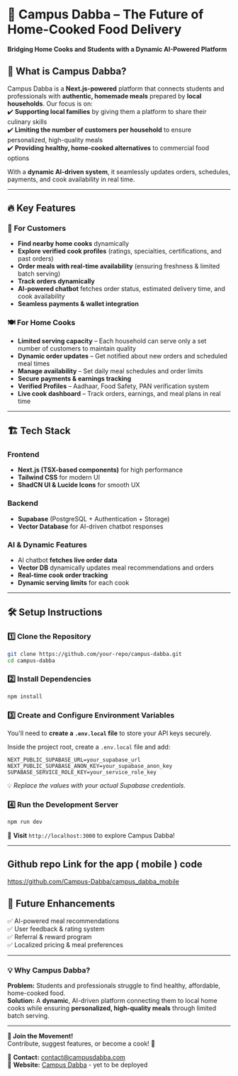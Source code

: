 
# 🚀 Campus Dabba – The Future of Home-Cooked Food Delivery  
**Bridging Home Cooks and Students with a Dynamic AI-Powered Platform**  

## 🍲 What is Campus Dabba?  
Campus Dabba is a **Next.js-powered** platform that connects students and professionals with **authentic, homemade meals** prepared by **local households**. Our focus is on:  
✔️ **Supporting local families** by giving them a platform to share their culinary skills  
✔️ **Limiting the number of customers per household** to ensure personalized, high-quality meals  
✔️ **Providing healthy, home-cooked alternatives** to commercial food options  

With a **dynamic AI-driven system**, it seamlessly updates orders, schedules, payments, and cook availability in real time.  

---

## 🔥 Key Features  
### 🏡 **For Customers**  
- **Find nearby home cooks** dynamically  
- **Explore verified cook profiles** (ratings, specialties, certifications, and past orders)  
- **Order meals with real-time availability** (ensuring freshness & limited batch serving)  
- **Track orders dynamically**  
- **AI-powered chatbot** fetches order status, estimated delivery time, and cook availability  
- **Seamless payments & wallet integration**  

### 🍽 **For Home Cooks**  
- **Limited serving capacity** – Each household can serve only a set number of customers to maintain quality  
- **Dynamic order updates** – Get notified about new orders and scheduled meal times  
- **Manage availability** – Set daily meal schedules and order limits  
- **Secure payments & earnings tracking**  
- **Verified Profiles** – Aadhaar, Food Safety, PAN verification system  
- **Live cook dashboard** – Track orders, earnings, and meal plans in real time  

---

## 🏗 Tech Stack  
### **Frontend**  
- **Next.js (TSX-based components)** for high performance  
- **Tailwind CSS** for modern UI  
- **ShadCN UI & Lucide Icons** for smooth UX  

### **Backend**  
- **Supabase** (PostgreSQL + Authentication + Storage)  
- **Vector Database** for AI-driven chatbot responses  

### **AI & Dynamic Features**  
- AI chatbot **fetches live order data**  
- **Vector DB** dynamically updates meal recommendations and orders  
- **Real-time cook order tracking**  
- **Dynamic serving limits** for each cook  

---

## 🛠 Setup Instructions  
### **1️⃣ Clone the Repository**  
```bash
git clone https://github.com/your-repo/campus-dabba.git
cd campus-dabba
```

### **2️⃣ Install Dependencies**  
```bash
npm install
```

### **3️⃣ Create and Configure Environment Variables**  
You'll need to **create a `.env.local` file** to store your API keys securely.  

Inside the project root, create a `.env.local` file and add:  
```env
NEXT_PUBLIC_SUPABASE_URL=your_supabase_url
NEXT_PUBLIC_SUPABASE_ANON_KEY=your_supabase_anon_key
SUPABASE_SERVICE_ROLE_KEY=your_service_role_key
```
💡 *Replace the values with your actual Supabase credentials.*  

### **4️⃣ Run the Development Server**  
```bash
npm run dev
```
🚀 **Visit** `http://localhost:3000` to explore Campus Dabba!  

---

## Github repo Link for the app ( mobile ) code 

https://github.com/Campus-Dabba/campus_dabba_mobile


## 🌟 Future Enhancements  
✅ AI-powered meal recommendations  
✅ User feedback & rating system  
✅ Referral & reward program  
✅ Localized pricing & meal preferences  

---

### 💡 **Why Campus Dabba?**  
**Problem:** Students and professionals struggle to find healthy, affordable, home-cooked food.  
**Solution:** A **dynamic**, AI-driven platform connecting them to local home cooks while ensuring **personalized, high-quality meals** through limited batch serving.  

---

**📢 Join the Movement!**  
Contribute, suggest features, or become a cook! 🎉  

💌 **Contact:** [contact@campusdabba.com](mailto:arnav.angarkar20@gmail.com)  
🔗 **Website:** [Campus Dabba](https://campusdabba.com)  - yet to be deployed 
